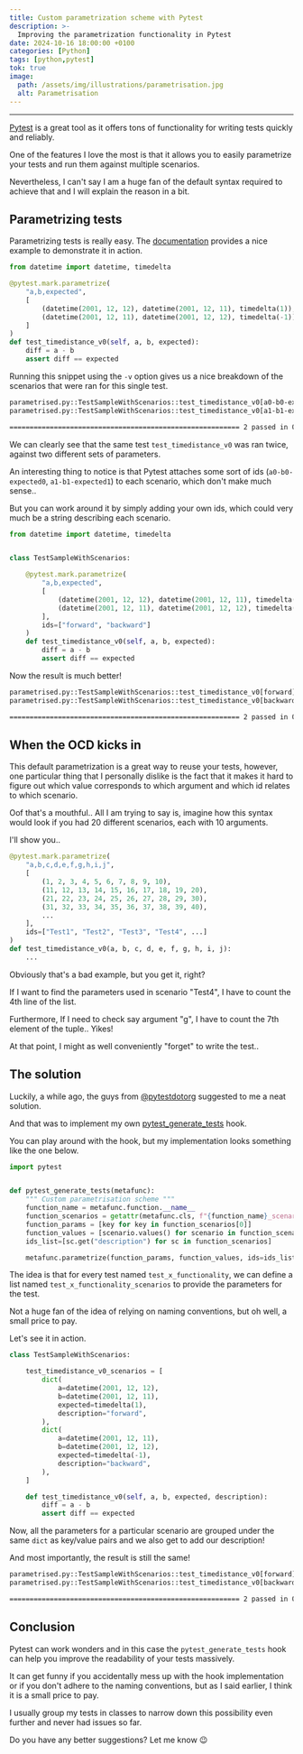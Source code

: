 ```yaml
---
title: Custom parametrization scheme with Pytest
description: >-
  Improving the parametrization functionality in Pytest
date: 2024-10-16 18:00:00 +0100
categories: [Python]
tags: [python,pytest]
tok: true
image:
  path: /assets/img/illustrations/parametrisation.jpg
  alt: Parametrisation
---
```


---
[Pytest](https://docs.pytest.org/en/7.1.x/contents.html) is a great tool as it offers tons of functionality for writing tests quickly and reliably.

One of the features I love the most is that it allows you to easily parametrize your tests and run them against multiple scenarios.

Nevertheless, I can't say I am a huge fan of the default syntax required to achieve that and I will explain the reason in a bit.

## Parametrizing tests

Parametrizing tests is really easy. The [documentation](https://docs.pytest.org/en/7.1.x/example/parametrize.html) provides a nice example to demonstrate it in action.

```python
from datetime import datetime, timedelta

@pytest.mark.parametrize(
    "a,b,expected",
    [
        (datetime(2001, 12, 12), datetime(2001, 12, 11), timedelta(1)),
        (datetime(2001, 12, 11), datetime(2001, 12, 12), timedelta(-1)),
    ]
)
def test_timedistance_v0(self, a, b, expected):
    diff = a - b
    assert diff == expected
```

Running this snippet using the `-v` option gives us a nice breakdown of the scenarios that were ran for this single test.

```bash
parametrised.py::TestSampleWithScenarios::test_timedistance_v0[a0-b0-expected0] PASSED                                        [ 50%]
parametrised.py::TestSampleWithScenarios::test_timedistance_v0[a1-b1-expected1] PASSED                                        [100%]

========================================================= 2 passed in 0.02s =========================================================
```

We can clearly see that the same test `test_timedistance_v0` was ran twice, against two different sets of parameters.

An interesting thing to notice is that Pytest attaches some sort of ids (`a0-b0-expected0`, `a1-b1-expected1`) to each scenario, which don't make much sense..

But you can work around it by simply adding your own ids, which could very much be a string describing each scenario.

```python
from datetime import datetime, timedelta


class TestSampleWithScenarios:

    @pytest.mark.parametrize(
        "a,b,expected",
        [
            (datetime(2001, 12, 12), datetime(2001, 12, 11), timedelta(1)),
            (datetime(2001, 12, 11), datetime(2001, 12, 12), timedelta(-1)),
        ],
        ids=["forward", "backward"]
    )
    def test_timedistance_v0(self, a, b, expected):
        diff = a - b
        assert diff == expected
```

Now the result is much better!

```bash
parametrised.py::TestSampleWithScenarios::test_timedistance_v0[forward]  PASSED                                               [ 50%]
parametrised.py::TestSampleWithScenarios::test_timedistance_v0[backward] PASSED                                               [100%]

========================================================= 2 passed in 0.02s =========================================================
```

## When the OCD kicks in

This default parametrization is a great way to reuse your tests, however, one particular thing that I personally dislike is the fact that it makes it hard to figure out which value corresponds to which argument and which id relates to which scenario.

Oof that's a mouthful.. All I am trying to say is, imagine how this syntax would look if you had 20 different scenarios, each with 10 arguments.

I'll show you..

```python
@pytest.mark.parametrize(
    "a,b,c,d,e,f,g,h,i,j",
    [
        (1, 2, 3, 4, 5, 6, 7, 8, 9, 10),
        (11, 12, 13, 14, 15, 16, 17, 18, 19, 20),
        (21, 22, 23, 24, 25, 26, 27, 28, 29, 30),
        (31, 32, 33, 34, 35, 36, 37, 38, 39, 40),
        ...
    ],
    ids=["Test1", "Test2", "Test3", "Test4", ...]
)
def test_timedistance_v0(a, b, c, d, e, f, g, h, i, j):
    ...
```

Obviously that's a bad example, but you get it, right?

If I want to find the parameters used in scenario "Test4", I have to count the 4th line of the list.

Furthermore, If I need to check say argument "g", I have to count the 7th element of the tuple.. Yikes!

At that point, I might as well conveniently "forget" to write the test..

## The solution

Luckily, a while ago, the guys from [@pytestdotorg](https://x.com/pytestdotorg) suggested to me a neat solution.

And that was to implement my own [pytest_generate_tests](https://docs.pytest.org/en/stable/how-to/parametrize.html#basic-pytest-generate-tests-example) hook.

You can play around with the hook, but my implementation looks something like the one below.

```python
import pytest


def pytest_generate_tests(metafunc):
	""" Custom parametrisation scheme """
	function_name = metafunc.function.__name__
	function_scenarios = getattr(metafunc.cls, f"{function_name}_scenarios")
	function_params = [key for key in function_scenarios[0]]
	function_values = [scenario.values() for scenario in function_scenarios]
	ids_list=[sc.get("description") for sc in function_scenarios]

	metafunc.parametrize(function_params, function_values, ids=ids_list, scope="class")
```

The idea is that for every test named `test_x_functionality`, we can define a list named `test_x_functionality_scenarios` to provide the parameters for the test.

Not a huge fan of the idea of relying on naming conventions, but oh well, a small price to pay.

Let's see it in action.

```python
class TestSampleWithScenarios:

    test_timedistance_v0_scenarios = [
        dict(
            a=datetime(2001, 12, 12),
            b=datetime(2001, 12, 11),
            expected=timedelta(1),
            description="forward",
        ),
        dict(
            a=datetime(2001, 12, 11),
            b=datetime(2001, 12, 12),
            expected=timedelta(-1),
            description="backward",
        ),
    ]

    def test_timedistance_v0(self, a, b, expected, description):
        diff = a - b
        assert diff == expected
```

Now, all the parameters for a particular scenario are grouped under the same `dict` as key/value pairs and we also get to add our description!

And most importantly, the result is still the same!

```bash
parametrised.py::TestSampleWithScenarios::test_timedistance_v0[forward]  PASSED                                               [ 50%]
parametrised.py::TestSampleWithScenarios::test_timedistance_v0[backward] PASSED                                               [100%]

========================================================= 2 passed in 0.02s =========================================================
```

## Conclusion

Pytest can work wonders and in this case the `pytest_generate_tests` hook can help you improve the readability of your tests massively.

It can get funny if you accidentally mess up with the hook implementation or if you don't adhere to the naming conventions, but as I said earlier, I think it is a small price to pay.

I usually group my tests in classes to narrow down this possibility even further and never had issues so far.

Do you have any better suggestions? Let me know :wink:

